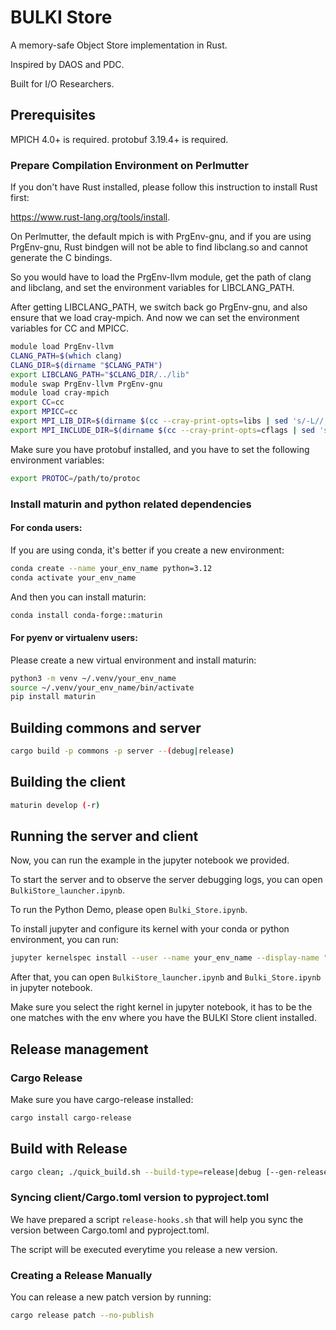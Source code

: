 # BULKI Store

A memory-safe Object Store implementation in Rust. 

Inspired by DAOS and PDC. 

Built for I/O Researchers. 

## Prerequisites

MPICH 4.0+ is required.
protobuf 3.19.4+ is required.

### Prepare Compilation Environment on Perlmutter

If you don't have Rust installed, please follow this instruction to install Rust first:

https://www.rust-lang.org/tools/install. 


On Perlmutter, the default mpich is with PrgEnv-gnu, and if you are using PrgEnv-gnu, Rust bindgen will not be able to find libclang.so and cannot generate the C bindings. 

So you would have to load the PrgEnv-llvm module, get the path of clang and libclang, and set the environment variables for LIBCLANG_PATH. 

After getting LIBCLANG_PATH, we switch back go PrgEnv-gnu, and also ensure that we load cray-mpich. And now we can set the environment variables for CC and MPICC.


```bash
module load PrgEnv-llvm
CLANG_PATH=$(which clang)
CLANG_DIR=$(dirname "$CLANG_PATH")
export LIBCLANG_PATH="$CLANG_DIR/../lib"
module swap PrgEnv-llvm PrgEnv-gnu
module load cray-mpich
export CC=cc
export MPICC=cc
export MPI_LIB_DIR=$(dirname $(cc --cray-print-opts=libs | sed 's/-L//;s/ .*//'))
export MPI_INCLUDE_DIR=$(dirname $(cc --cray-print-opts=cflags | sed 's/-I//;s/ .*//'))
```

Make sure you have protobuf installed, and you have to set the following environment variables:

```bash
export PROTOC=/path/to/protoc
```

### Install maturin and python related dependencies


#### For conda users:
If you are using conda, it's better if you create a new environment:
```bash
conda create --name your_env_name python=3.12
conda activate your_env_name
```
And then you can install maturin:
```bash
conda install conda-forge::maturin
```

#### For pyenv or virtualenv users:
Please create a new virtual environment and install maturin:
```bash
python3 -m venv ~/.venv/your_env_name
source ~/.venv/your_env_name/bin/activate
pip install maturin
```

## Building commons and server

```bash
cargo build -p commons -p server --(debug|release)
```

## Building the client

```bash
maturin develop (-r)
```


## Running the server and client

Now, you can run the example in the jupyter notebook we provided.

To start the server and to observe the server debugging logs, you can open `BulkiStore_launcher.ipynb`.

To run the Python Demo, please open `Bulki_Store.ipynb`.

To install jupyter and configure its kernel with your conda or python environment, you can run:

```bash
jupyter kernelspec install --user --name your_env_name --display-name "BULKI Store (Python)"
```

After that, you can open `BulkiStore_launcher.ipynb` and `Bulki_Store.ipynb` in jupyter notebook.

Make sure you select the right kernel in jupyter notebook, it has to be the one matches with the env where you have the BULKI Store client installed.


## Release management

### Cargo Release

Make sure you have cargo-release installed:
```bash
cargo install cargo-release
```

## Build with Release
```bash
cargo clean; ./quick_build.sh --build-type=release|debug [--gen-release=patch|minor|major[,execute]]
```

### Syncing client/Cargo.toml version to pyproject.toml

We have prepared a script `release-hooks.sh` that will help you sync the version between Cargo.toml and pyproject.toml.

The script will be executed everytime you release a new version. 

### Creating a Release Manually

You can release a new patch version by running:
```bash
cargo release patch --no-publish
```

